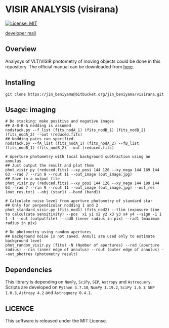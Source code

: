 # VISIR ANALYSIS  (visirana)
[![License: MIT](https://img.shields.io/badge/License-MIT-yellow.svg)](https://opensource.org/licenses/MIT)

[developer mail](mailto:jinbeniyama@oca.eu)

## Overview
Analysys of VLT/VISIR photometry of moving objects could be done in this repository.
The official manual can be downloaded from [here](https://ftp.eso.org/pub/dfs/pipelines/instruments/visir/visir-pipeline-manual-1.11.pdf).


## Installing
```
git clone https://jin_beniyama@bitbucket.org/jin_beniyama/visirana.git
```

## Usage: imaging

```
# Do stacking: make positive and negative images
## A-B-B-A nodding is assumed
nodstack.py --f_list (fits_nodA_1) (fits_nodB_1) (fits_nodB_2) (fits_nodA_2) --out (reduced.fits)
## Nodding pairs can specified.
nodstack.py --fA_list (fits_nodA_1) (fits_nodA_2) --fB_list (fits_nodB_1) (fits_nodB_2) --out (reduced.fits)

# Aperture photometry with local background subtraction using an annulus
## Just output the result and plot them
phot_visir.py (reduced.fits) --xy_posi 144 126 --xy_nega 144 189 144 63 --rad 7 --rin 9 --rout 11 --out_image (out_image.jpg)
## Save in a output file
phot_visir.py (reduced.fits) --xy_posi 144 126 --xy_nega 144 189 144 63 --rad 7 --rin 9 --rout 11 --out_image (out_image.jpg) --out_res (out_res.txt) --obj (star1) --band (band1)

# Calculate noise level from aperture photometry of standard star
## Only for perpendicular nodding 1 and 2
phot_standard_visir.py (fits_nod1) (fits_nod2) --tlim (exposure time to calculcate sensitivity) --pos  x1 y1 x2 y2 x3 y3 x4 y4 --sign -1 1 1 -1 --out (outputfile) --rad0 (inner radius in pix) --rad1 (maximum radius in pix)

# Do photometry using random apertures 
## Background noise is not saved. Annuli are used only to estimate background level
phot_random_visir.py (fits) -N (Number of apertures) --rad (aperture radius) --rin (inner edge of annulus) --rout (outer edge of annulus) --out_photres (photometry result)
```


## Dependencies

This library is depending on `NumPy`, `SciPy`, `SEP`, `Astropy` 
and `Astroquery`.
Scripts are developed on `Python 3.7.10`, `NumPy 1.19.2`, `SciPy 1.6.1`,
`SEP 1.0.3`, `Astropy 4.2` and `Astroquery 0.4.1`.

## LICENCE

This software is released under the MIT License.
